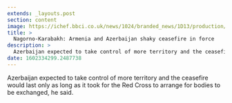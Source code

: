 ```yaml
--- 
extends: _layouts.post 
section: content 
image: https://ichef.bbci.co.uk/news/1024/branded_news/1D13/production/_114834470_mediaitem114834469.jpg 
title: > 
  Nagorno-Karabakh: Armenia and Azerbaijan shaky ceasefire in force 
description: > 
  Azerbaijan expected to take control of more territory and the ceasefire would last only as long as it took for the Red Cross to arrange for bodies to be exchanged, he said. 
date: 1602334299.2487738 
--- 
```

Azerbaijan expected to take control of more territory and the ceasefire would last only as long as it took for the Red Cross to arrange for bodies to be exchanged, he said.